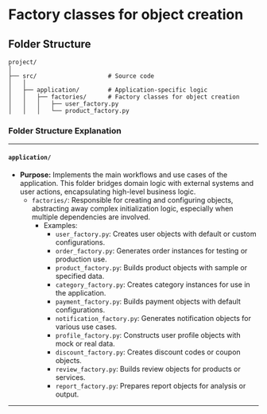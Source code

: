 # Factory classes for object creation

## Folder Structure

```
project/
│
├── src/                    # Source code
│   │
│   ├── application/        # Application-specific logic
│   │   ├── factories/      # Factory classes for object creation
│   │   │   ├── user_factory.py
│   │   │   └── product_factory.py
```

### **Folder Structure Explanation**

* * *

#### `application/`

- **Purpose:** Implements the main workflows and use cases of the application. This folder bridges domain logic with external systems and user actions, encapsulating high-level business logic.
    - `factories/`: Responsible for creating and configuring objects, abstracting away complex initialization logic, especially when multiple dependencies are involved.
        - Examples:
            - `user_factory.py`: Creates user objects with default or custom configurations.
            - `order_factory.py`: Generates order instances for testing or production use.
            - `product_factory.py`: Builds product objects with sample or specified data.
            - `category_factory.py`: Creates category instances for use in the application.
            - `payment_factory.py`: Builds payment objects with default configurations.
            - `notification_factory.py`: Generates notification objects for various use cases.
            - `profile_factory.py`: Constructs user profile objects with mock or real data.
            - `discount_factory.py`: Creates discount codes or coupon objects.
            - `review_factory.py`: Builds review objects for products or services.
            - `report_factory.py`: Prepares report objects for analysis or output.

* * *
